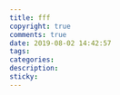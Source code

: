```yaml
---
title: fff
copyright: true
comments: true
date: 2019-08-02 14:42:57
tags:
categories:
description:
sticky:
---
```

